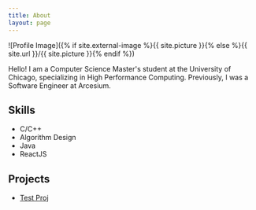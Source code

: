 ```yaml
---
title: About
layout: page
---
```

![Profile Image]({% if site.external-image %}{{ site.picture }}{% else %}{{ site.url }}/{{ site.picture }}{% endif %})

<p>Hello! I am a Computer Science Master's student at the University of Chicago, specializing in High Performance Computing. Previously, I was a Software Engineer at Arcesium.</p>


<h2>Skills</h2>

<ul class="skill-list">
	<li>C/C++</li>
	<li>Algorithm Design</li>
	<li>Java</li>
	<li>ReactJS</li>
</ul>

<h2>Projects</h2>

<ul>
	<li><a href="/test-proj">Test Proj</a></li>
</ul>
